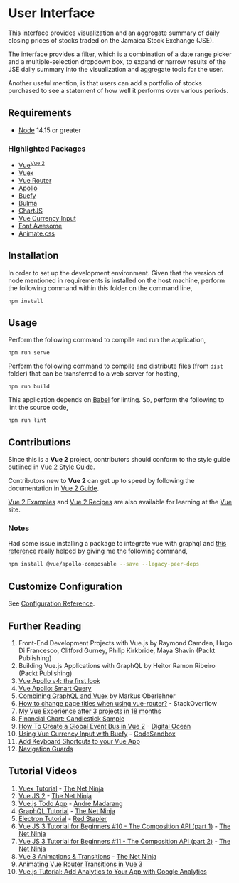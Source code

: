 # User Interface

This interface provides visualization and an aggregate summary of daily closing prices of stocks traded on the Jamaica Stock Exchange (JSE).

The interface provides a filter, which is a combination of a date range picker and a multiple-selection dropdown box, to expand or narrow results of the JSE daily summary into the visualization and aggregate tools for the user.

Another useful mention, is that users can add a portfolio of stocks purchased to see a statement of how well it performs over various periods.

## Requirements

 * [Node](https://nodejs.org/en/) 14.15 or greater

### Highlighted Packages

 * [Vue](https://vuejs.org/)<sup><a href="https://v2.vuejs.org/">Vue 2</a></sup>
 * [Vuex](https://vuex.vuejs.org/)
 * [Vue Router](https://router.vuejs.org/)
 * [Apollo](https://www.apollographql.com/docs/react/)
 * [Buefy](https://buefy.org/)
 * [Bulma](https://bulma.io/)
 * [ChartJS](https://www.chartjs.org/)
 * [Vue Currency Input](https://vue-currency-input-next.netlify.app/)
 * [Font Awesome](https://fontawesome.com/)
 * [Animate.css](https://animate.style/)
 
## Installation

In order to set up the development environment. Given that the version of node mentioned in requirements is installed on the host machine, perform the following command within this folder on the command line,

```
npm install
```

## Usage

Perform the following command to compile and run the application,

```
npm run serve
```

Perform the following command to compile and distribute files (from `dist` folder) that can be transferred to a web server for hosting,

```
npm run build
```

This application depends on [Babel](https://babeljs.io/) for linting. So, perform the following to lint the source code,
```
npm run lint
```

## Contributions

Since this is a **Vue 2** project, contributors should conform to the style guide outlined in [Vue 2 Style Guide](https://vuejs.org/v2/style-guide/).

Contributors new to **Vue 2** can get up to speed by following the documentation in [Vue 2 Guide](https://vuejs.org/v2/guide/).

[Vue 2 Examples](https://vuejs.org/v2/examples/) and [Vue 2 Recipes](https://vuejs.org/v2/cookbook/) are also available for learning at the [Vue](https://vuejs.org/) site.

### Notes

Had some issue installing a package to integrate vue with graphql and [this reference](https://www.gitmemory.com/issue/vuejs/vue-apollo/1156/821996642) really helped by giving me the following command,

```bash
npm install @vue/apollo-composable --save --legacy-peer-deps
```

## Customize Configuration

See [Configuration Reference](https://cli.vuejs.org/config/).

## Further Reading

1. Front-End Development Projects with Vue.js by Raymond Camden, Hugo Di Francesco, Clifford Gurney, Philip Kirkbride, Maya Shavin (Packt Publishing)
2. Building Vue.js Applications with GraphQL by Heitor Ramon Ribeiro (Packt Publishing)
3. [Vue Apollo v4: the first look](https://dev.to/n_tepluhina/vue-apollo-v4-the-first-look-c32)
4. [Vue Apollo: Smart Query](https://apollo.vuejs.org/api/smart-query.html#options)
5. [Combining GraphQL and Vuex](https://markus.oberlehner.net/blog/combining-graphql-and-vuex/) by Markus Oberlehner
6. [How to change page titles when using vue-router?](https://stackoverflow.com/questions/51639850/how-to-change-page-titles-when-using-vue-router) - StackOverflow
7. [My Vue Experience after 3 projects in 18 months](https://dev.to/crisarji/my-vue-experience-after-3-projects-in-18-months-456c)
8. [Financial Chart: Candlestick Sample](https://www.chartjs.org/chartjs-chart-financial/)
9. [How To Create a Global Event Bus in Vue 2](https://www.digitalocean.com/community/tutorials/vuejs-global-event-bus) - [Digital Ocean](https://www.digitalocean.com/)
10. [Using Vue Currency Input with Buefy](https://codesandbox.io/s/using-vue-currency-input-with-buefy-pnl3q?file=/src/App.vue) - [CodeSandbox](https://codesandbox.io/)
11. [Add Keyboard Shortcuts to your Vue App](https://focusedlabs.io/blog/add-keyboard-shortcuts-to-your-vue-app)
12. [Navigation Guards](https://v3.router.vuejs.org/guide/advanced/navigation-guards.html#global-before-guards)

## Tutorial Videos

1. [Vuex Tutorial](https://www.youtube.com/playlist?list=PL4cUxeGkcC9i371QO_Rtkl26MwtiJ30P2) - [The Net Ninja](https://www.youtube.com/c/TheNetNinja)
2. [Vue JS 2](https://www.youtube.com/playlist?list=PL4cUxeGkcC9gQcYgjhBoeQH7wiAyZNrYa) - [The Net Ninja](https://www.youtube.com/c/TheNetNinja)
3. [Vue.js Todo App](https://www.youtube.com/playlist?list=PLEhEHUEU3x5q-xB1On4CsLPts0-rZ9oos) - [Andre Madarang](https://www.youtube.com/c/drehimself)
4. [GraphQL Tutorial](https://www.youtube.com/playlist?list=PL4cUxeGkcC9iK6Qhn-QLcXCXPQUov1U7f) - [The Net Ninja](https://www.youtube.com/c/TheNetNinja)
5. [Electron Tutorial](https://www.youtube.com/playlist?list=PLbu98QxRH81ILK1p1BnSRMPr2x-6Zd1oX) - [Red Stapler](https://www.youtube.com/c/RedStapler_channel)
6. [Vue JS 3 Tutorial for Beginners #10 - The Composition API (part 1)](https://youtu.be/V-kxBWcPJfo) - [The Net Ninja](https://www.youtube.com/c/TheNetNinja)
7. [Vue JS 3 Tutorial for Beginners #11 - The Composition API (part 2)](https://youtu.be/0FwBjPeLqQ8) - [The Net Ninja](https://www.youtube.com/c/TheNetNinja)
8. [Vue 3 Animations & Transitions](https://www.youtube.com/playlist?list=PL4cUxeGkcC9ghm7-iTfS9n468Kp7l9Ipu) - [The Net Ninja](https://www.youtube.com/c/TheNetNinja)
9. [Animating Vue Router Transitions in Vue 3](https://youtu.be/L77Uq93XXzk)
10. [Vue.js Tutorial: Add Analytics to Your App with Google Analytics](https://youtu.be/Umj51NqKF8Y)